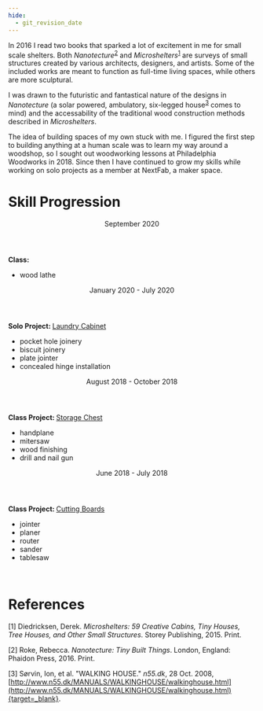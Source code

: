 ```yaml
---
hide:
  - git_revision_date
---
```


In 2016 I read two books that sparked a lot of excitement in me for small scale shelters.  Both *Nanotecture*<sup>[2](./#references)</sup> and *Microshelters*<sup>[1](./#references)</sup> are surveys of small structures created by various architects, designers, and artists.  Some of the included works are meant to function as full-time living spaces, while others are more sculptural.  

I was drawn to the futuristic and fantastical nature of the designs in *Nanotecture* (a solar powered, ambulatory, six-legged house<sup>[3](./#references)</sup> comes to mind) and the accessability of the traditional wood construction methods described in *Microshelters*.  

The idea of building spaces of my own stuck with me.  I figured the first step to building anything at a human scale was to learn my way around a woodshop, so I sought out woodworking lessons at Philadelphia Woodworks in 2018.  Since then I have continued to grow my skills while working on solo projects as a member at NextFab, a maker space.

# Skill Progression

<section>
  <div class="terminal-timeline">
    <div class="terminal-card">
      <header>September 2020</header>
      <div>
        <span><strong>Class: </strong></span>
        <ul>
          <li>wood lathe</li>
        </ul>
      </div>
    </div>
  <div class="terminal-card">
    <header>January 2020 - July 2020</header>
    <div>
      <span>
        <strong>Solo Project: </strong><a href="/wood/cabinet">Laundry Cabinet</a>
        <span>
          <ul>
            <li>pocket hole joinery  </li>
            <li>biscuit joinery  </li>
            <li>plate jointer  </li>
            <li>concealed hinge installation  </li>
          </ul>
        </div>
      </div>
  <div class="terminal-card">
    <header>August 2018 - October 2018</header>
    <div>
      <span>
        <strong>Class Project: </strong><a href="/wood/chest">Storage Chest</a>
        <span>
          <ul>
            <li>handplane  </li>
            <li>mitersaw  </li>
            <li>wood finishing  </li>
            <li>drill and nail gun  </li>
          </ul>
        </div>
      </div>
  <div class="terminal-card">
    <header>June 2018 - July 2018</header>
    <div>
      <span>
        <strong>Class Project: </strong><a href="/wood/cutting-boards">Cutting Boards</a>
        <span>
          <ul>
            <li>jointer  </li>
            <li>planer  </li>
            <li>router  </li>
            <li>sander  </li>
            <li>tablesaw  </li>
          </ul>
        </div>
      </div>
    </div>
    <br />
</section>

# References

[1] Diedricksen, Derek. *Microshelters: 59 Creative Cabins, Tiny Houses, Tree Houses, and Other Small Structures*. Storey Publishing, 2015. Print.

[2] Roke, Rebecca. *Nanotecture: Tiny Built Things*. London, England: Phaidon Press, 2016. Print.

[3] Sørvin, Ion, et al.  "WALKING HOUSE."  *n55.dk*, 28 Oct. 2008, [http://www.n55.dk/MANUALS/WALKINGHOUSE/walkinghouse.html](http://www.n55.dk/MANUALS/WALKINGHOUSE/walkinghouse.html){target=_blank}.




